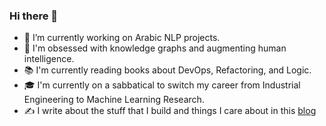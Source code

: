### Hi there 👋

- 🔭 I’m currently working on Arabic NLP projects. 
- 🧠 I'm obsessed with knowledge graphs and augmenting human intelligence.
- 📚 I'm currently reading books about DevOps, Refactoring, and Logic.
- 🎓 I'm currently on a sabbatical to switch my career from Industrial Engineering to Machine Learning Research.
- ✍️ I write about the stuff that I build and things I care about in this [blog](https://abdulelahsm.github.io/) 
